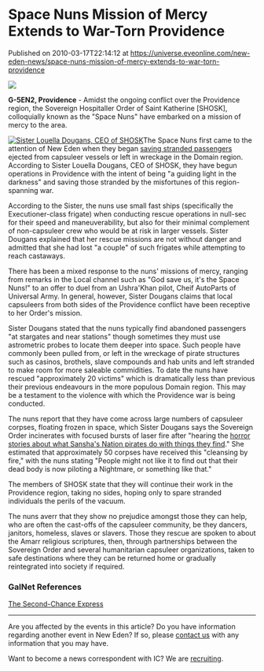 # Space Nuns Mission of Mercy Extends to  War-Torn Providence
Published on 2010-03-17T22:14:12 at https://universe.eveonline.com/new-eden-news/space-nuns-mission-of-mercy-extends-to-war-torn-providence

![](http://www.eve-ic.net/media/assets/icarticlebanner.png)  
  
 **G-5EN2, Providence** \- Amidst the ongoing conflict over the Providence region, the Sovereign Hospitaller Order of Saint Katherine [SHOSK], colloquially known as the  "Space Nuns" have embarked on a mission of mercy to the area.   
  
[![Sister Louella Dougans, CEO of SHOSK](http://www.eve-ic.net/media/articles/3754/louelladougansthumb.png)](http://www.eve-ic.net/media/igbd/igbd.php?faction=ic&url=http%3A%2F%2Fwww.eve-ic.net%2Fmedia%2Farticles%2F3754%2Flouelladougans.png)The Space Nuns first came to the attention of New Eden when they began [saving stranded passengers](http://www.eve-ic.net/media/igbd/igbd.php?article=3473) ejected from capsuleer vessels or left in wreckage in the Domain region. According to Sister Louella Dougans, CEO of SHOSK, they have begun operations in Providence with the intent of being "a guiding light in the darkness" and saving those stranded by the misfortunes of this region-spanning war.   
  
According to the Sister, the nuns use small fast ships (specifically the Executioner-class frigate) when conducting rescue operations in null-sec for their speed and maneuverability, but also for their minimal complement of non-capsuleer crew who would be at risk in larger vessels. Sister Dougans explained that her rescue missions are not without danger and admitted that she had lost "a couple" of such frigates while attempting to reach castaways.   
  
There has been a mixed response to the nuns' missions of mercy, ranging from remarks in the Local channel such as "God save us, it's the Space Nuns!" to an offer to duel from an Ushra'Khan pilot, Cheif AutoParts of Universal Army. In general, however, Sister Dougans claims that local capsuleers from both sides of the Providence conflict have been receptive to her Order's mission.   
  
Sister Dougans stated that the nuns typically find abandoned passengers "at stargates and near stations" though sometimes they must use astrometric probes to locate them deeper into space. Such people have commonly been pulled from, or left in the wreckage of pirate structures such as casinos, brothels, slave compounds and hab units and left stranded to make room for more saleable commidities. To date the nuns have rescued "approximately 20 victims" which is dramatically less than previous their previous endeavours in the more populous Domain region. This may be a testament to the violence with which the Providence war is being conducted.   
  
The nuns report that they have come across large numbers of capsuleer corpses, floating frozen in space, which Sister Dougans says the Sovereign Order incinerates with focused bursts of laser fire after "hearing the [horror stories about what Sansha's Nation pirates do with things they find](http://www.eve-ic.net/media/igbd/igbd.php?article=2177)." She estimated that approximately 50 corpses have received this "cleansing by fire," with the nuns stating "People might not like it to find out that their dead body is now piloting a Nightmare, or something like that."   
  
The members of SHOSK state that they will continue their work in the Providence region, taking no sides, hoping only to spare stranded individuals the perils of the vacuum.   
  
The nuns averr that they show no prejudice amongst those they can help, who are often the cast-offs of the capsuleer community, be they dancers, janitors, homeless, slaves or slavers. Those they rescue are spoken to about the Amarr religious scriptures, then, through partnerships between the Sovereign Order and several humanitarian capsuleer organizations, taken to safe destinations where they can be returned home or gradually reintegrated into society if required.

### GalNet References

[The Second-Chance Express](http://www.eve-ic.net/media/igbd/igbd.php?article=3473)

* * *

Are you affected by the events in this article? Do you have information regarding another event in New Eden? If so, please [contact us](http://www.eveonline.com/news.asp?a=submitrp) with any information that you may have.  
  
Want to become a news correspondent with IC? We are [recruiting](http://www.eveonline.com/isd.asp).
